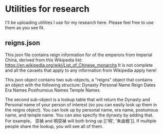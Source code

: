# Utilities for research

I'll be uploading utilities I use for my research here. Please feel free to use them as you see fit.

## reigns.json
This json file contains reign information for of the emperors from Imperial China, derived from this Wikipedia list:
https://en.wikipedia.org/wiki/List_of_Chinese_monarchs
It is not complete and all the cavaets that apply to any information from Wikipedia apply here!

This json object contains two sub-objects, a "reigns" object that contains an object with the following structure:
Dynasty
  Personal Name
    Reign Dates
    Era Names
    Posthumous Names
    Temple Names
    
The second sub-object is a lookup table that will return the Dynasty and Personal name of your person of interest (so you can easily look up them in the reigns object).
You can look up by personal name, era name, postumous name, and temple name. You can also specify the dynasty by adding that.
For example， 崇禎 and 明崇禎 will both bring up [['明', '朱由檢']]. If multiple people share the lookup, you will see all of them.
